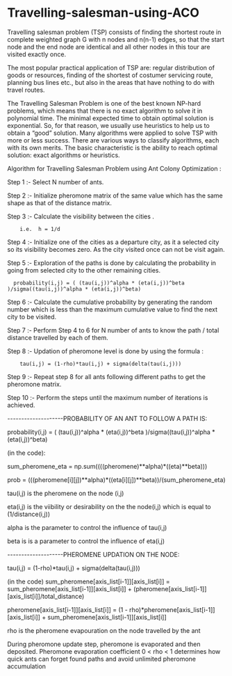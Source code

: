 # Travelling-salesman-using-ACO
Travelling salesman problem (TSP) consists of finding the shortest route in complete weighted graph G with n nodes and n(n-1) edges, so that the start node and the end node are identical and all other nodes in this tour are visited exactly once.

The most popular practical application of TSP are: regular distribution of goods or resources, finding of the shortest of costumer servicing route, planning bus lines etc., but also in the areas that have nothing to do with travel routes.

The Travelling Salesman Problem is one of the best known NP-hard problems, which means that there is no exact algorithm to solve it in polynomial time. The minimal expected time to obtain optimal solution is exponential. So, for that reason, we usually use heuristics to help us to obtain a “good” solution. Many algorithms were applied to solve TSP with more or less success. There are various ways to classify algorithms, each with its own merits. The basic characteristic is the ability to reach optimal solution: exact algorithms or heuristics.

Algorithm for Travelling Salesman Problem using Ant Colony Optimization :

Step 1 :- Select N number of ants.

Step 2 :- Initialize pheromone matrix of the same value which has the same shape as that of the distance matrix.

Step 3 :- Calculate the visibility between the cities .

        i.e.  h = 1/d
Step 4 :- Initialize one of the cities as a departure city, as it a selected city so its visibility becomes zero. As the city visited once can not be visit again.

Step 5 :- Exploration of the paths is done by calculating the probability in going from selected city to the other remaining cities.

      probability(i,j) = ( (tau(i,j))^alpha * (eta(i,j))^beta )/sigma((tau(i,j))^alpha * (eta(i,j))^beta)
Step 6 :- Calculate the cumulative probability by generating the random number which is less than the maximum cumulative value to find the next city to be visited.

Step 7 :- Perform Step 4 to 6 for N number of ants to know the path / total distance travelled by each of them.

Step 8 :- Updation of pheromone level is done by using the formula :

        tau(i,j) = (1-rho)*tau(i,j) + sigma(delta(tau(i,j)))
Step 9 :- Repeat step 8 for all ants following different paths to get the pheromone matrix.

Step 10 :- Perform the steps until the maximum number of iterations is achieved.

--------------------PROBABILITY OF AN ANT TO FOLLOW A PATH IS:

probability(i,j) = ( (tau(i,j))^alpha * (eta(i,j))^beta )/sigma((tau(i,j))^alpha * (eta(i,j))^beta)

(in the code):

sum_pheromene_eta = np.sum((((pheromene)**alpha)*((eta)**beta)))

prob = (((pheromene[i][j])**alpha)*((eta[i][j])**beta))/(sum_pheromene_eta)

tau(i,j) is the pheromene on the node (i,j)

eta(i,j) is the viibility or desirability on the the node(i,j) which is equal to (1/distance(i,j))

alpha is the parameter to control the influence of tau(i,j)

beta is is a parameter to control the influence of eta(i,j)

--------------------PHEROMENE UPDATION ON THE NODE:

tau(i,j) = (1-rho)*tau(i,j) + sigma(delta(tau(i,j)))

(in the code) sum_pheromene[axis_list[i-1]][axis_list[i]] = sum_pheromene[axis_list[i-1]][axis_list[i]] + (pheromene[axis_list[i-1]][axis_list[i]]/total_distance)

pheromene[axis_list[i-1]][axis_list[i]] = (1 - rho)*pheromene[axis_list[i-1]][axis_list[i]] + sum_pheromene[axis_list[i-1]][axis_list[i]]

rho is the pheromene evapouration on the node travelled by the ant

During pheromone update step, pheromone is evaporated and then deposited. Pheromone evaporation coefficient 0 < rho < 1 determines how quick ants can forget found paths and avoid unlimited pheromone accumulation
